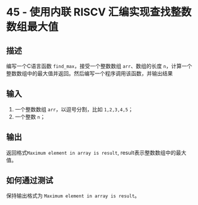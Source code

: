 # 45 - 使用内联  RISCV 汇编实现查找整数数组最大值

## 描述

编写一个C语言函数  `find_max`，接受一个整数数组 `arr`、数组的长度 `n`，计算一个整数数组中的最大值并返回。然后编写一个程序调用该函数，并输出结果

## 输入

1. 一个整数数组 `arr`，以逗号分割，比如 `1,2,3,4,5`；
2. 一个整数 `n`；

## 输出

返回格式`Maximum element in array is result`, result表示整数数组中的最大值。

## 如何通过测试

保持输出格式为 `Maximum element in array is result`。



